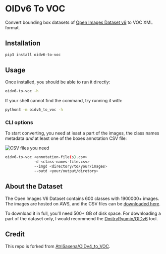 # OIDv6 To VOC

Convert bounding box datasets of [Open Images Dataset v6](https://storage.googleapis.com/openimages/web/index.html) to VOC XML format.

## Installation

```sh
pip3 install oidv6-to-voc
```

## Usage

Once installed, you should be able to run it directly:

```sh
oidv6-to-voc -h
```

If your shell cannot find the command, try running it with:

```sh
python3 -m oidv6_to_voc -h
```

### CLI options

To start converting, you need at least a part of the images, the class names metadata *and* at least one of the boxes annotation CSV file:

![CSV files you need](https://user-images.githubusercontent.com/31200881/95124534-2902e600-0786-11eb-8702-4fbde2ef3aee.png)

```sh
oidv6-to-voc <annotation-file(s).csv>
             -d <class-names-file.csv> 
             --imgd <directory/to/your/images>
             --outd <your/output/diretory>
```

## About the Dataset

The Open Images V6 Dataset contains 600 classes with 1900000+ images. The images are hosted on AWS, and the CSV files can be [downloaded here](https://storage.googleapis.com/openimages/web/download.html).

To download it in full, you'll need 500+ GB of disk space. For downloading a part of the dataset only, I would recommend the [DmitryRyumin/OIDv6](https://github.com/DmitryRyumin/OIDv6) tool.

## Credit

This repo is forked from [AtriSaxena/OIDv4_to_VOC](https://github.com/AtriSaxena/OIDv4_to_VOC).

